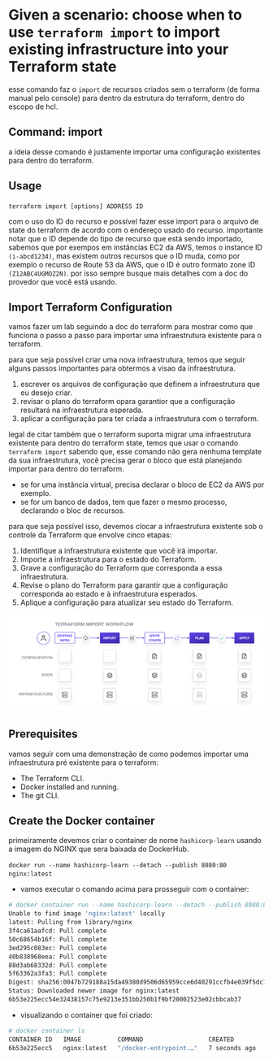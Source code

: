 # Given a scenario: choose when to use `terraform import` to import existing infrastructure into your Terraform state
esse comando faz o `import` de recursos criados sem o terraform (de forma manual pelo console) para dentro da estrutura do terraform, dentro do escopo de hcl.

## Command: import
a ideia desse comando é justamente importar uma configuração existentes para dentro do terraform.

## Usage

`terraform import [options] ADDRESS ID`

com o uso do ID do recurso e possível fazer esse import para o arquivo de state do terraform de acordo com o endereço usado do recurso. importante notar que o ID depende do tipo de recurso que está sendo importado, sabemos que por exempos em instâncias EC2 da AWS, temos o instance ID `(i-abcd1234)`, mas existem outros recursos que o ID muda, como por exemplo o recurso de Route 53 da AWS, que o ID é outro formato zone ID `(Z12ABC4UGMOZ2N)`. por isso sempre busque mais detalhes com a doc do provedor que você está usando.

## Import Terraform Configuration
vamos fazer um lab seguindo a doc do terraform para mostrar como que funciona o passo a passo para importar uma infraestrutura existente para o terraform.

para que seja possível criar uma nova infraestrutura, temos que seguir alguns passos importantes para obtermos a visao da infraestrutura.

1. escrever os arquivos de configuração que definem a infraestrutura que eu desejo criar.
2. revisar  o plano do terraform opara garantior que a configuração resultará na infraestrutura esperada.
3. aplicar a configuração para ter criada a infraestrutura com o terraform.

legal de citar também que o terraform suporta migrar uma infraestrutura existente para dentro do terraform state, temos que usar o comando `terraform import` sabendo que, esse comando não gera nenhuma template da sua infraestrutura, você precisa gerar o bloco que está planejando importar para dentro do terraform.

- se for uma instância virtual, precisa declarar o bloco de EC2 da AWS por exemplo.
- se for um banco de dados, tem que fazer o mesmo processo, declarando o bloc de recursos.

para que seja possível isso, devemos clocar a infraestrutura existente sob o controle da Terraform que envolve cinco etapas:

1. Identifique a infraestrutura existente que você irá importar.
2. Importe a infraestrutura para o estado do Terraform.
3. Grave a configuração do Terraform que corresponda a essa infraestrutura.
4. Revise o plano do Terraform para garantir que a configuração corresponda ao estado e à infraestrutura esperados.
5. Aplique a configuração para atualizar seu estado do Terraform.

![terra](https://github.com/Terraform-Tutorials/learn-terraform-associate-exam/blob/main/exam-objectives/images/terra4.png) 

## Prerequisites
vamos seguir com uma demonstração de como podemos importar uma infraestrutura pré existente para o terraform:

- The Terraform CLI.
- Docker installed and running.
- The git CLI.

## Create the Docker container
primeiramente devemos criar  o container de nome `hashicorp-learn` usando a imagem do NGINX que sera baixada do DockerHub.

`docker run --name hashicorp-learn --detach --publish 8080:80 nginx:latest`

- vamos executar o comando acima para prosseguir com o container:

```bash
# docker container run --name hashicorp-learn --detach --publish 8080:80 nginx:latest
Unable to find image 'nginx:latest' locally
latest: Pulling from library/nginx
3f4ca61aafcd: Pull complete
50c68654b16f: Pull complete
3ed295c083ec: Pull complete
40b838968eea: Pull complete
88d3ab68332d: Pull complete
5f63362a3fa3: Pull complete
Digest: sha256:0047b729188a15da49380d9506d65959cce6d40291ccfb4e039f5dc7efd33286
Status: Downloaded newer image for nginx:latest
6b53e225ecc54e32438157c75e9213e351bb250b1f9bf20002523e02cbbcab37
```

- visualizando o container que foi criado:

```bash
# docker container ls
CONTAINER ID   IMAGE          COMMAND                  CREATED         STATUS         PORTS                                   NAMES
6b53e225ecc5   nginx:latest   "/docker-entrypoint.…"   7 seconds ago   Up 5 seconds   0.0.0.0:8080->80/tcp, :::8080->80/tcp   hashicorp-learn
```

